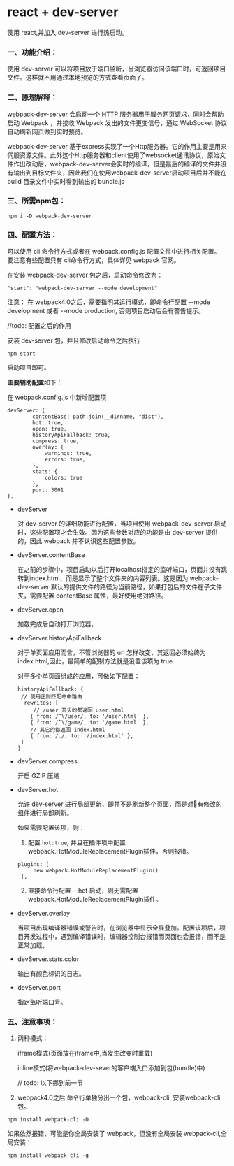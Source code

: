 # react + dev-server

使用 react,并加入 dev-server 进行热启动。

### 一、功能介绍：

使用 dev-server 可以将项目放于端口监听，当浏览器访问该端口时，可返回项目文件。这样就不用通过本地预览的方式查看页面了。

### 二、原理解释：

webpack-dev-server 会启动一个 HTTP 服务器用于服务网页请求，同时会帮助启动 Webpack ，并接收 Webpack 发出的文件更变信号，通过 WebSocket 协议自动刷新网页做到实时预览。

webpack-dev-server 基于express实现了一个Http服务器。它的作用主要是用来伺服资源文件。此外这个Http服务器和client使用了websocket通讯协议，原始文件作出改动后，webpack-dev-server会实时的编译，但是最后的编译的文件并没有输出到目标文件夹，因此我们在使用webpack-dev-server启动项目后并不能在 build 目录文件中实时看到输出的 bundle.js

### 三、所需npm包：

```
npm i -D webpack-dev-server
```

### 四、配置方法：

可以使用 cli 命令行方式或者在 webpack.config.js 配置文件中进行相关配置。
要注意有些配置只有 cli命令行方式，具体详见 webpack 官网。

在安装 webpack-dev-server 包之后，启动命令修改为：

```
"start": "webpack-dev-server --mode development"
```

注意： 在 webpack4.0之后，需要指明其运行模式，即命令行配置 --mode development 或者 --mode production, 否则项目启动后会有警告提示。 

//todo: 配置之后的作用

安装 dev-server 包，并且修改启动命令之后执行

```
npm start
```

启动项目即可。

 **主要辅助配置**如下：

在 webpack.config.js 中新增配置项

```
devServer: {
        contentBase: path.join(__dirname, "dist"),
        hot: true,
        open: true,
        historyApiFallback: true,
        compress: true,
        overlay: {
            warnings: true,
            errors: true,
        },
        stats: {
            colors: true
        },
        port: 3001
},
```

* devServer 
  
    对 dev-server 的详细功能进行配置，当项目使用 webpack-dev-server 启动时，这些配置项才会生效。因为这些参数对应的功能是由 dev-server 提供的，因此 webpack 并不认识这些配置参数。

* devServer.contentBase

   在之前的步骤中，项目启动以后打开localhost指定的监听端口，页面并没有跳转到index.html，而是显示了整个文件夹的内容列表。这是因为 webpack-dev-server 默认的提供文件的路径为当前路径，如果打包后的文件在子文件夹，需要配置 contentBase 属性，最好使用绝对路径。

* devServer.open
 
   加载完成后自动打开浏览器。

* devServer.historyApiFallback
 
   对于单页面应用而言，不管浏览器的 url 怎样改变，其返回必须始终为 index.html,因此，最简单的配制方法就是设置该项为 true.

   对于多个单页面组成的应用，可做如下配置：

   ```
   historyApiFallback: {
    // 使用正则匹配命中路由
     rewrites: [
        // /user 开头的都返回 user.html
       { from: /^\/user/, to: '/user.html' },
       { from: /^\/game/, to: '/game.html' },
       // 其它的都返回 index.html
       { from: /./, to: '/index.html' },
    ]
   }
   ```

* devServer.compress

   开启 GZIP 压缩

* devServer.hot

   允许 dev-server 进行局部更新，即并不是刷新整个页面，而是对有修改的组件进行局部刷新。

   如果需要配置该项，则：
   1. 配置 `hot:true`, 并且在插件项中配置webpack.HotModuleReplacementPlugin插件，否则报错。

   ```
   plugins: [
        new webpack.HotModuleReplacementPlugin()
    ],
   ```

   2. 直接命令行配置 --hot 启动，则无需配置webpack.HotModuleReplacementPlugin插件。


* devServer.overlay

  当项目出现编译器错误或警告时，在浏览器中显示全屏叠加。配置该项后，项目开发过程中，遇到编译错误时，编辑器控制台报错而页面也会报错，而不是正常加载。

* devServer.stats.color

  输出有颜色标识的日志。

* devServer.port

  指定监听端口号。
   

### 五、注意事项：

1. 两种模式： 

    iframe模式(页面放在iframe中,当发生改变时重载)

    inline模式(将webpack-dev-sever的客户端入口添加到包(bundle)中) 

    // todo: 以下挪到前一节

2. webpack4.0之后 命令行单独分出一个包，webpack-cli, 安装webpack-cli包。 

```
npm install webpack-cli -D
```

如果依然报错，可能是你全局安装了 webpack，但没有全局安装 webpack-cli,全局安装：

```
npm install webpack-cli -g
```



